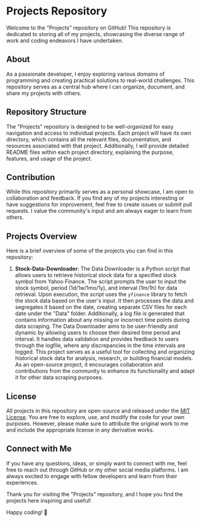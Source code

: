 # Projects Repository

Welcome to the "Projects" repository on GitHub! This repository is dedicated to storing all of my projects, showcasing the diverse range of work and coding endeavors I have undertaken.

## About

As a passionate developer, I enjoy exploring various domains of programming and creating practical solutions to real-world challenges. This repository serves as a central hub where I can organize, document, and share my projects with others.

## Repository Structure

The "Projects" repository is designed to be well-organized for easy navigation and access to individual projects. Each project will have its own directory, which contains all the relevant files, documentation, and resources associated with that project. Additionally, I will provide detailed README files within each project directory, explaining the purpose, features, and usage of the project.

## Contribution

While this repository primarily serves as a personal showcase, I am open to collaboration and feedback. If you find any of my projects interesting or have suggestions for improvement, feel free to create issues or submit pull requests. I value the community's input and am always eager to learn from others.

## Projects Overview

Here is a brief overview of some of the projects you can find in this repository:

1. **Stock-Data-Downloader**: The Data Downloader is a Python script that allows users to retrieve historical stock data for a specified stock symbol from Yahoo Finance. The script prompts the user to input the stock symbol, period (1d/1w/1mo/1y), and interval (1m/1h) for data retrieval. Upon execution, the script uses the `yfinance` library to fetch the stock data based on the user's input. It then processes the data and segregates it based on the date, creating separate CSV files for each date under the "Data" folder. Additionally, a log file is generated that contains information about any missing or incorrect time points during data scraping. The Data Downloader aims to be user-friendly and dynamic by allowing users to choose their desired time period and interval. It handles data validation and provides feedback to users through the logfile, where any discrepancies in the time intervals are logged. This project serves as a useful tool for collecting and organizing historical stock data for analysis, research, or building financial models. As an open-source project, it encourages collaboration and contributions from the community to enhance its functionality and adapt it for other data scraping purposes.


## License

All projects in this repository are open-source and released under the [MIT License](LICENSE). You are free to explore, use, and modify the code for your own purposes. However, please make sure to attribute the original work to me and include the appropriate license in any derivative works.

## Connect with Me

If you have any questions, ideas, or simply want to connect with me, feel free to reach out through GitHub or my other social media platforms. I am always excited to engage with fellow developers and learn from their experiences.

Thank you for visiting the "Projects" repository, and I hope you find the projects here inspiring and useful!

Happy coding! 🚀
